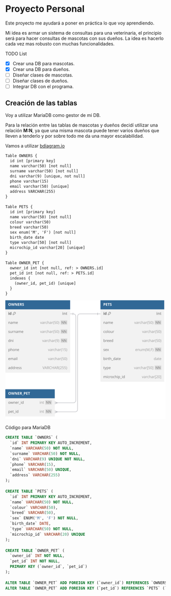 # Proyecto Personal

Este proyecto me ayudará a poner en práctica lo que voy aprendiendo.

Mi idea es armar un sistema de consultas para una veterinaria, el principio será para hacer consultas de mascotas con
sus dueños. La idea es hacerlo cada vez mas robusto con muchas funcionalidades.

TODO List

- [x] Crear una DB para mascotas.
- [x] Crear una DB para dueños.
- [ ] Diseñar clases de mascotas.
- [ ] Diseñar clases de dueños.
- [ ] Integrar DB con el programa.

## Creación de las tablas

Voy a utilizar MariaDB como gestor de mi DB.

Para la relación entre las tablas de mascotas y dueños decidí utilizar una relación **M:N**, ya que una misma mascota
puede tener varios dueños que lleven a tenderlo y por sobre todo me da una mayor escalabilidad.

Vamos a utilizar [bdiagram.io](https://dbdiagram.io/)

```dbml
Table OWNERS {
  id int [primary key]
  name varchar(50) [not null]
  surname varchar(50) [not null]
  dni varchar(9) [unique, not null]
  phone varchar(15)
  email varchar(50) [unique]
  address VARCHAR(255)
}

Table PETS {
  id int [primary key]
  name varchar(50) [not null]
  colour varchar(50)
  breed varchar(50)
  sex enum('M', 'F') [not null]
  birth_date date
  type varchar[50] [not null]
  microchip_id varchar[20] [unique]
}

Table OWNER_PET {
  owner_id int [not null, ref: > OWNERS.id]
  pet_id int [not null, ref: > PETS.id]
  indexes {
    (owner_id, pet_id) [unique]
  }
}
```

![db](./img/veterinary.svg)

Código para MariaDB

```sql
CREATE TABLE `OWNERS` (
  `id` INT PRIMARY KEY AUTO_INCREMENT,
  `name` VARCHAR(50) NOT NULL,
  `surname` VARCHAR(50) NOT NULL,
  `dni` VARCHAR(9) UNIQUE NOT NULL,
  `phone` VARCHAR(15),
  `email` VARCHAR(50) UNIQUE,
  `address` VARCHAR(255)
);

CREATE TABLE `PETS` (
  `id` INT PRIMARY KEY AUTO_INCREMENT,
  `name` VARCHAR(50) NOT NULL,
  `colour` VARCHAR(50),
  `breed` VARCHAR(50),
  `sex` ENUM('M', 'F') NOT NULL,
  `birth_date` DATE,
  `type` VARCHAR(50) NOT NULL,
  `microchip_id` VARCHAR(20) UNIQUE
);

CREATE TABLE `OWNER_PET` (
  `owner_id` INT NOT NULL,
  `pet_id` INT NOT NULL,
  PRIMARY KEY (`owner_id`, `pet_id`)
);

ALTER TABLE `OWNER_PET` ADD FOREIGN KEY (`owner_id`) REFERENCES `OWNERS` (`id`) ON DELETE CASCADE;
ALTER TABLE `OWNER_PET` ADD FOREIGN KEY (`pet_id`) REFERENCES `PETS` (`id`) ON DELETE CASCADE;
```
